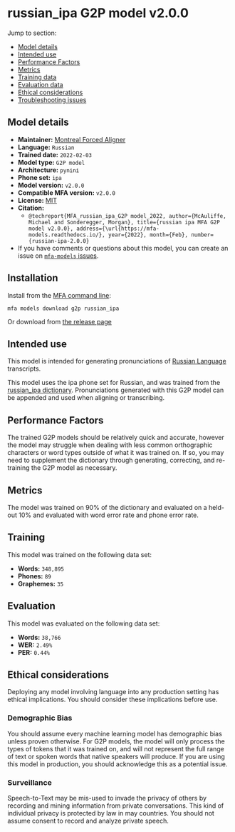 
# russian_ipa G2P model v2.0.0

Jump to section:

- [Model details](#model-details)
- [Intended use](#intended-use)
- [Performance Factors](#performance-factors)
- [Metrics](#metrics)
- [Training data](#training-data)
- [Evaluation data](#evaluation-data)
- [Ethical considerations](#ethical-considerations)
- [Troubleshooting issues](#troubleshooting-issues)

## Model details

- **Maintainer:** [Montreal Forced Aligner](https://montreal-forced-aligner.readthedocs.io/)
- **Language:** `Russian`
- **Trained date:** `2022-02-03`
- **Model type:** `G2P model`
- **Architecture:** `pynini`
- **Phone set:** `ipa`
- **Model version:** `v2.0.0`
- **Compatible MFA version:** `v2.0.0`
- **License:** [MIT](https://github.com/MontrealCorpusTools/mfa-models/tree/main/g2p/russian/ipa/v2.0.0/LICENSE)
- **Citation:**
  - `@techreport{MFA_russian_ipa_G2P model_2022, author={McAuliffe, Michael and Sonderegger, Morgan}, title={russian ipa MFA G2P model v2.0.0}, address={\url{https://mfa-models.readthedocs.io/}, year={2022}, month={Feb}, number={russian-ipa-2.0.0}`
- If you have comments or questions about this model, you can create an issue on [`mfa-models` issues](https://github.com/MontrealCorpusTools/mfa-models/issues).

## Installation

Install from the [MFA command line](https://montreal-forced-aligner.readthedocs.io/en/latest/user_guide/models/index.html):

```
mfa models download g2p russian_ipa
```

Or download from [the release page](https://github.com/MontrealCorpusTools/mfa-models/releases/tag/g2p-russian_ipa-v2.0.0)

## Intended use

This model is intended for generating pronunciations of [Russian Language](https://en.wikipedia.org/wiki/Russian_language) transcripts.

This model uses the ipa phone set for Russian, and was trained from the [russian_ipa dictionary](https://github.com/MontrealCorpusTools/mfa-models/blob/main/dictionary/russian_ipa.dict).
Pronunciations generated with this G2P model can be appended and used when aligning or transcribing.

## Performance Factors

The trained G2P models should be relatively quick and accurate, however the model may struggle when dealing with less common orthographic characters or word types outside of what it was trained on.
If so, you may need to supplement the dictionary through generating, correcting, and re-training the G2P model as necessary.

## Metrics

The model was trained on 90% of the dictionary and evaluated on a held-out 10% and evaluated with word error rate and phone error rate.

## Training

This model was trained on the following data set:


* **Words:** `348,895`
* **Phones:** `89`
* **Graphemes:** `35`

## Evaluation

This model was evaluated on the following data set:


* **Words:** `38,766`
* **WER:** `2.49%`
* **PER:** `0.44%`

## Ethical considerations

Deploying any model involving language into any production setting has ethical implications. You should consider these implications before use.

### Demographic Bias

You should assume every machine learning model has demographic bias unless proven otherwise.
For G2P models, the model will only process the types of tokens that it was trained on, and will not represent the full range of text or spoken words that
native speakers will produce.
If you are using this model in production, you should acknowledge this as a potential issue.

### Surveillance

Speech-to-Text may be mis-used to invade the privacy of others by recording and mining information from private conversations.
This kind of individual privacy is protected by law in may countries.
You should not assume consent to record and analyze private speech.
